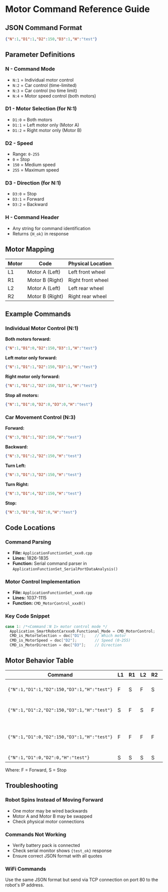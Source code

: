 # Motor Command Reference Guide

## JSON Command Format
```json
{"N":1,"D1":1,"D2":150,"D3":1,"H":"test"}
```

## Parameter Definitions

### N - Command Mode
- `N:1` = Individual motor control
- `N:2` = Car control (time-limited)
- `N:3` = Car control (no time limit)
- `N:4` = Motor speed control (both motors)

### D1 - Motor Selection (for N:1)
- `D1:0` = Both motors
- `D1:1` = Left motor only (Motor A)
- `D1:2` = Right motor only (Motor B)

### D2 - Speed
- Range: `0-255`
- `0` = Stop
- `150` = Medium speed
- `255` = Maximum speed

### D3 - Direction (for N:1)
- `D3:0` = Stop
- `D3:1` = Forward
- `D3:2` = Backward

### H - Command Header
- Any string for command identification
- Returns `{H_ok}` in response

## Motor Mapping

| Motor | Code | Physical Location |
|-------|------|------------------|
| L1 | Motor A (Left) | Left front wheel |
| R1 | Motor B (Right) | Right front wheel |
| L2 | Motor A (Left) | Left rear wheel |
| R2 | Motor B (Right) | Right rear wheel |

## Example Commands

### Individual Motor Control (N:1)

**Both motors forward:**
```json
{"N":1,"D1":0,"D2":150,"D3":1,"H":"test"}
```

**Left motor only forward:**
```json
{"N":1,"D1":1,"D2":150,"D3":1,"H":"test"}
```

**Right motor only forward:**
```json
{"N":1,"D1":2,"D2":150,"D3":1,"H":"test"}
```

**Stop all motors:**
```json
{"N":1,"D1":0,"D2":0,"D3":0,"H":"test"}
```

### Car Movement Control (N:3)

**Forward:**
```json
{"N":3,"D1":1,"D2":150,"H":"test"}
```

**Backward:**
```json
{"N":3,"D1":2,"D2":150,"H":"test"}
```

**Turn Left:**
```json
{"N":3,"D1":3,"D2":150,"H":"test"}
```

**Turn Right:**
```json
{"N":3,"D1":4,"D2":150,"H":"test"}
```

**Stop:**
```json
{"N":3,"D1":0,"D2":0,"H":"test"}
```

## Code Locations

### Command Parsing
- **File:** `ApplicationFunctionSet_xxx0.cpp`
- **Lines:** 1826-1835
- **Function:** Serial command parser in `ApplicationFunctionSet_SerialPortDataAnalysis()`

### Motor Control Implementation
- **File:** `ApplicationFunctionSet_xxx0.cpp`
- **Lines:** 1037-1115
- **Function:** `CMD_MotorControl_xxx0()`

### Key Code Snippet
```cpp
case 1: /*<Command：N 1> motor control mode */
  Application_SmartRobotCarxxx0.Functional_Mode = CMD_MotorControl;
  CMD_is_MotorSelection = doc["D1"];    // Which motor
  CMD_is_MotorSpeed = doc["D2"];        // Speed (0-255)
  CMD_is_MotorDirection = doc["D3"];    // Direction
```

## Motor Behavior Table

| Command | L1 | R1 | L2 | R2 | Result |
|---------|----|----|----|----|--------|
| `{"N":1,"D1":1,"D2":150,"D3":1,"H":"test"}` | F | S | F | S | Left motors forward |
| `{"N":1,"D1":2,"D2":150,"D3":1,"H":"test"}` | S | F | S | F | Right motors forward |
| `{"N":1,"D1":0,"D2":150,"D3":1,"H":"test"}` | F | F | F | F | All forward (should move straight) |
| `{"N":1,"D1":0,"D2":0,"H":"test"}` | S | S | S | S | Stop all |

Where: F = Forward, S = Stop

## Troubleshooting

### Robot Spins Instead of Moving Forward
- One motor may be wired backwards
- Motor A and Motor B may be swapped
- Check physical motor connections

### Commands Not Working
- Verify battery pack is connected
- Check serial monitor shows `{test_ok}` response
- Ensure correct JSON format with all quotes

### WiFi Commands
Use the same JSON format but send via TCP connection on port 80 to the robot's IP address.